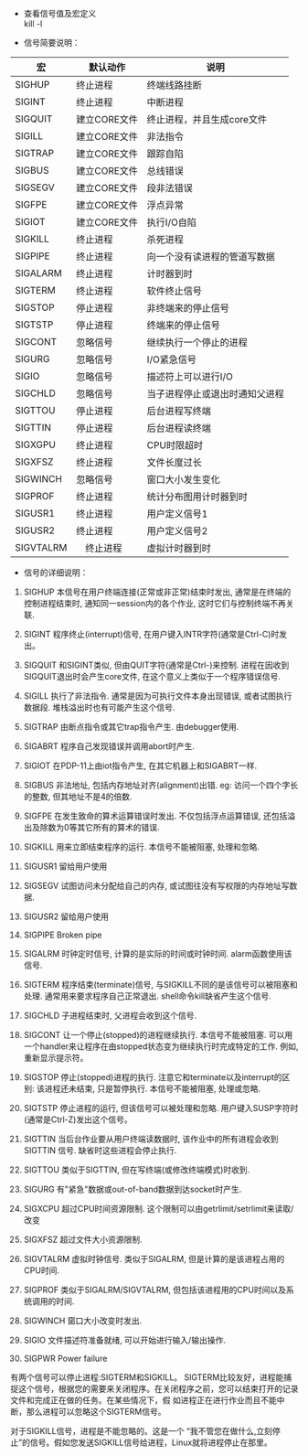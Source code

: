 * 查看信号值及宏定义  
kill -l

* 信号简要说明：

| 宏 | 默认动作 | 说明 |
|---|---|---|
| SIGHUP | 终止进程 | 终端线路挂断 |
| SIGINT | 终止进程 | 中断进程 |  
| SIGQUIT | 建立CORE文件 | 终止进程，并且生成core文件 |
| SIGILL | 建立CORE文件 | 非法指令 |
| SIGTRAP | 建立CORE文件 | 跟踪自陷 |
| SIGBUS | 建立CORE文件 | 总线错误 |
| SIGSEGV | 建立CORE文件 | 段非法错误 |
| SIGFPE　| 建立CORE文件 | 浮点异常 |
| SIGIOT |  建立CORE文件 | 执行I/O自陷 |
| SIGKILL | 终止进程 | 杀死进程 |
| SIGPIPE | 终止进程 | 向一个没有读进程的管道写数据 |
| SIGALARM | 终止进程 | 计时器到时 |
| SIGTERM | 终止进程 | 软件终止信号 |
| SIGSTOP | 停止进程 | 非终端来的停止信号 |
| SIGTSTP | 停止进程 | 终端来的停止信号 |
| SIGCONT | 忽略信号 | 继续执行一个停止的进程 |
| SIGURG | 忽略信号 | I/O紧急信号 |
| SIGIO | 忽略信号 | 描述符上可以进行I/O |
| SIGCHLD | 忽略信号 | 当子进程停止或退出时通知父进程 |
| SIGTTOU | 停止进程 | 后台进程写终端 |
| SIGTTIN | 停止进程 | 后台进程读终端 |
| SIGXGPU | 终止进程 | CPU时限超时 |
| SIGXFSZ | 终止进程 | 文件长度过长 |
| SIGWINCH | 忽略信号 | 窗口大小发生变化 |
| SIGPROF | 终止进程 | 统计分布图用计时器到时 |
| SIGUSR1 | 终止进程 | 用户定义信号1 |
| SIGUSR2 | 终止进程 | 用户定义信号2 |
| SIGVTALRM |　终止进程 | 虚拟计时器到时 |


* 信号的详细说明：

1) SIGHUP 本信号在用户终端连接(正常或非正常)结束时发出, 通常是在终端的控制进程结束时, 通知同一session内的各个作业, 这时它们与控制终端不再关联. 

2) SIGINT 程序终止(interrupt)信号, 在用户键入INTR字符(通常是Ctrl-C)时发出。

3) SIGQUIT 和SIGINT类似, 但由QUIT字符(通常是Ctrl-)来控制. 进程在因收到SIGQUIT退出时会产生core文件, 在这个意义上类似于一个程序错误信号. 

4) SIGILL 执行了非法指令. 通常是因为可执行文件本身出现错误, 或者试图执行数据段. 堆栈溢出时也有可能产生这个信号. 

5) SIGTRAP 由断点指令或其它trap指令产生. 由debugger使用. 

6) SIGABRT 程序自己发现错误并调用abort时产生. 

6) SIGIOT 在PDP-11上由iot指令产生, 在其它机器上和SIGABRT一样. 

7) SIGBUS 非法地址, 包括内存地址对齐(alignment)出错. eg: 访问一个四个字长 的整数, 但其地址不是4的倍数. 

8) SIGFPE 在发生致命的算术运算错误时发出. 不仅包括浮点运算错误, 还包括溢出及除数为0等其它所有的算术的错误. 

9) SIGKILL 用来立即结束程序的运行. 本信号不能被阻塞, 处理和忽略. 

10) SIGUSR1 留给用户使用 

11) SIGSEGV 试图访问未分配给自己的内存, 或试图往没有写权限的内存地址写数据. 

12) SIGUSR2 留给用户使用 

13) SIGPIPE Broken pipe 

14) SIGALRM 时钟定时信号, 计算的是实际的时间或时钟时间. alarm函数使用该信号. 

15) SIGTERM 程序结束(terminate)信号, 与SIGKILL不同的是该信号可以被阻塞和处理. 通常用来要求程序自己正常退出. shell命令kill缺省产生这个信号. 

17) SIGCHLD 子进程结束时, 父进程会收到这个信号. 

18) SIGCONT 让一个停止(stopped)的进程继续执行. 本信号不能被阻塞. 可以用 一个handler来让程序在由stopped状态变为继续执行时完成特定的工作. 例如, 重新显示提示符。

19) SIGSTOP 停止(stopped)进程的执行. 注意它和terminate以及interrupt的区别: 该进程还未结束, 只是暂停执行. 本信号不能被阻塞, 处理或忽略. 

20) SIGTSTP 停止进程的运行, 但该信号可以被处理和忽略. 用户键入SUSP字符时 (通常是Ctrl-Z)发出这个信号。

21) SIGTTIN 当后台作业要从用户终端读数据时, 该作业中的所有进程会收到SIGTTIN 信号. 缺省时这些进程会停止执行. 

22) SIGTTOU 类似于SIGTTIN, 但在写终端(或修改终端模式)时收到. 

23) SIGURG 有"紧急"数据或out-of-band数据到达socket时产生. 

24) SIGXCPU 超过CPU时间资源限制. 这个限制可以由getrlimit/setrlimit来读取/ 改变 

25) SIGXFSZ 超过文件大小资源限制. 

26) SIGVTALRM 虚拟时钟信号. 类似于SIGALRM, 但是计算的是该进程占用的CPU时间. 

27) SIGPROF 类似于SIGALRM/SIGVTALRM, 但包括该进程用的CPU时间以及系统调用的时间. 
 
28) SIGWINCH 窗口大小改变时发出. 

29) SIGIO 文件描述符准备就绪, 可以开始进行输入/输出操作. 

30) SIGPWR Power failure 

有两个信号可以停止进程:SIGTERM和SIGKILL。 SIGTERM比较友好，进程能捕捉这个信号，根据您的需要来关闭程序。在关闭程序之前，您可以结束打开的记录文件和完成正在做的任务。在某些情况下，假 如进程正在进行作业而且不能中断，那么进程可以忽略这个SIGTERM信号。

对于SIGKILL信号，进程是不能忽略的。这是一个 “我不管您在做什么,立刻停止”的信号。假如您发送SIGKILL信号给进程，Linux就将进程停止在那里。
